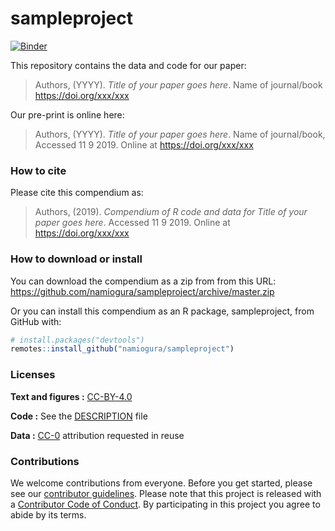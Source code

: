 
<!-- README.md is generated from README.Rmd. Please edit that file -->

# sampleproject

[![Binder](https://mybinder.org/badge_logo.svg)](https://mybinder.org/v2/gh/namiogura/sampleproject/master?urlpath=rstudio)

This repository contains the data and code for our paper:

> Authors, (YYYY). *Title of your paper goes here*. Name of journal/book
> <https://doi.org/xxx/xxx>

Our pre-print is online here:

> Authors, (YYYY). *Title of your paper goes here*. Name of
> journal/book, Accessed 11 9 2019. Online at <https://doi.org/xxx/xxx>

### How to cite

Please cite this compendium as:

> Authors, (2019). *Compendium of R code and data for Title of your
> paper goes here*. Accessed 11 9 2019. Online at
> <https://doi.org/xxx/xxx>

### How to download or install

You can download the compendium as a zip from from this URL:
<https://github.com/namiogura/sampleproject/archive/master.zip>

Or you can install this compendium as an R package, sampleproject, from
GitHub with:

``` r
# install.packages("devtools")
remotes::install_github("namiogura/sampleproject")
```

### Licenses

**Text and figures :**
[CC-BY-4.0](http://creativecommons.org/licenses/by/4.0/)

**Code :** See the [DESCRIPTION](DESCRIPTION) file

**Data :** [CC-0](http://creativecommons.org/publicdomain/zero/1.0/)
attribution requested in reuse

### Contributions

We welcome contributions from everyone. Before you get started, please
see our [contributor guidelines](CONTRIBUTING.md). Please note that this
project is released with a [Contributor Code of Conduct](CONDUCT.md). By
participating in this project you agree to abide by its terms.
